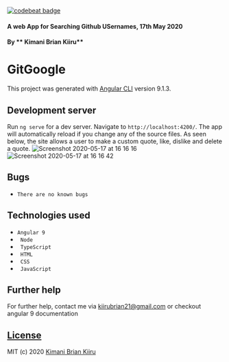 [![codebeat badge](https://codebeat.co/badges/7f723621-0b3f-4765-98df-ab86cfd1799c)](https://codebeat.co/projects/github-com-brayokenya-github-search-master)
#### A web App for Searching Github USernames, 17th May 2020

#### By ** Kimani Brian Kiiru**

# GitGoogle

This project was generated with [Angular CLI](https://github.com/angular/angular-cli) version 9.1.3.

## Development server

Run `ng serve` for a dev server. Navigate to `http://localhost:4200/`. The app will automatically reload if you change any of the source files. As seen below, the site allows a user to make a custom quote, like, dislike and delete a quote.
![Screenshot 2020-05-17 at 16 16 16](https://user-images.githubusercontent.com/25317059/82147929-d322b580-9859-11ea-9c81-079468710924.png)
![Screenshot 2020-05-17 at 16 16 42](https://user-images.githubusercontent.com/25317059/82147931-d453e280-9859-11ea-8fc5-9a00cb20eb0d.png)
## Bugs
* `There are no known bugs`

## Technologies used
* `Angular 9`
* ` Node`
* ` TypeScript`
* ` HTML`
* ` CSS`
* ` JavaScript`

## Further help

For further help, contact me via kiirubrian21@gmail.com or checkout angular 9 documentation

## [License](https://github.com/brayokenya/Github-Search/blob/master/LICENSE)

MIT (c) 2020 [Kimani Brian Kiiru](https://github.com/brayokenya)
